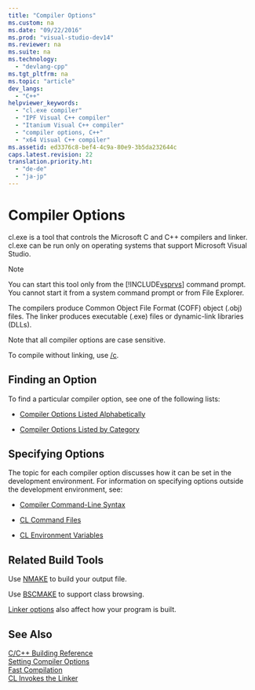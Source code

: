 ```yaml
---
title: "Compiler Options"
ms.custom: na
ms.date: "09/22/2016"
ms.prod: "visual-studio-dev14"
ms.reviewer: na
ms.suite: na
ms.technology: 
  - "devlang-cpp"
ms.tgt_pltfrm: na
ms.topic: "article"
dev_langs: 
  - "C++"
helpviewer_keywords: 
  - "cl.exe compiler"
  - "IPF Visual C++ compiler"
  - "Itanium Visual C++ compiler"
  - "compiler options, C++"
  - "x64 Visual C++ compiler"
ms.assetid: ed3376c8-bef4-4c9a-80e9-3b5da232644c
caps.latest.revision: 22
translation.priority.ht: 
  - "de-de"
  - "ja-jp"
---
```

# Compiler Options
cl.exe is a tool that controls the Microsoft C and C++ compilers and linker. cl.exe can be run only on operating systems that support Microsoft Visual Studio.  
  
> [!NOTE]
>  You can start this tool only from the [!INCLUDE[vsprvs](../vs140/includes/vsprvs_md.md)] command prompt. You cannot start it from a system command prompt or from File Explorer.  
  
 The compilers produce Common Object File Format (COFF) object (.obj) files. The linker produces executable (.exe) files or dynamic-link libraries (DLLs).  
  
 Note that all compiler options are case sensitive.  
  
 To compile without linking, use [/c](../vs140/-c--compile-without-linking-.md).  
  
## Finding an Option  
 To find a particular compiler option, see one of the following lists:  
  
-   [Compiler Options Listed Alphabetically](../vs140/compiler-options-listed-alphabetically.md)  
  
-   [Compiler Options Listed by Category](../vs140/compiler-options-listed-by-category.md)  
  
## Specifying Options  
 The topic for each compiler option discusses how it can be set in the development environment. For information on specifying options outside the development environment, see:  
  
-   [Compiler Command-Line Syntax](../vs140/compiler-command-line-syntax.md)  
  
-   [CL Command Files](../vs140/cl-command-files.md)  
  
-   [CL Environment Variables](../vs140/cl-environment-variables.md)  
  
## Related Build Tools  
 Use [NMAKE](../vs140/nmake-reference.md) to build your output file.  
  
 Use [BSCMAKE](../vs140/bscmake-reference.md) to support class browsing.  
  
 [Linker options](../vs140/linker-options.md) also affect how your program is built.  
  
## See Also  
 [C/C++ Building Reference](../vs140/c-c---building-reference.md)   
 [Setting Compiler Options](../vs140/setting-compiler-options.md)   
 [Fast Compilation](../vs140/fast-compilation.md)   
 [CL Invokes the Linker](../vs140/cl-invokes-the-linker.md)